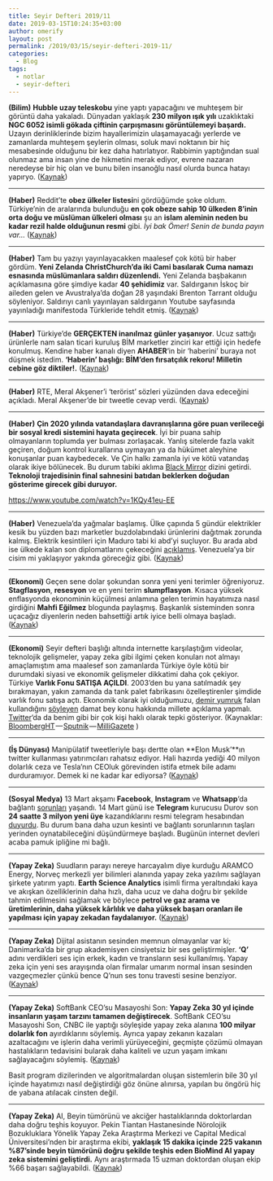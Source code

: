 ```yaml
---
title: Seyir Defteri 2019/11
date: 2019-03-15T10:24:35+03:00
author: omerify
layout: post
permalink: /2019/03/15/seyir-defteri-2019-11/
categories:
  - Blog
tags:
  - notlar
  - seyir-defteri
---
```


**(Bilim)** **Hubble uzay teleskobu** yine yaptı yapacağını ve muhteşem bir görüntü daha yakaladı. Dünyadan yaklaşık **230 milyon ışık yılı** uzaklıktaki **NGC 6052 isimli gökada çiftinin çarpışmasını görüntülemeyi başardı.** Uzayın derinliklerinde bizim hayallerimizin ulaşamayacağı yerlerde ve zamanlarda muhteşem şeylerin olması, soluk mavi noktanın bir hiç mesabesinde olduğunu bir kez daha hatırlatıyor. Rabbimin yaptığından sual olunmaz ama insan yine de hikmetini merak ediyor, evrene nazaran neredeyse bir hiç olan ve bunu bilen insanoğlu nasıl olurda bunca hatayı yapıryo. (<a href="https://www.spacetelescope.org/images/potw1909a/" target="_blank" rel="noreferrer noopener nofollow">Kaynak</a>)

<hr />

**(Haber)** Reddit’te **obez ülkeler listesi**ni gördüğümde şoke oldum. Türkiye’nin de aralarında bulunduğu **en çok obeze sahip 10 ülkeden 8’inin orta doğu ve müslüman ülkeleri olması** şu an **islam aleminin neden bu kadar rezil halde olduğunun resmi** gibi. _İyi bak Ömer! Senin de bunda payın var…_ (<a href="https://www.reddit.com/r/dataisbeautiful/comments/b0kkx7/most_obese_countries_8_out_of_10_are/" target="_blank" rel="noreferrer noopener nofollow">Kaynak</a>)

<hr />

**(Haber)** Tam bu yazıyı yayınlayacakken maalesef çok kötü bir haber gördüm. **Yeni Zelanda ChristChurch’da iki Cami basılarak Cuma namazı esnasında müslümanlara saldırı düzenlendi.** Yeni Zelanda başbakanın açıklamasına göre şimdiye kadar **40 şehidimiz** var. Saldırganın İskoç bir aileden gelen ve Avustralya’da doğan 28 yaşındaki Brenton Tarrant olduğu söyleniyor. Saldırıyı canlı yayınlayan saldırganın Youtube sayfasında yayınladığı manifestoda Türkleride tehdit etmiş. (<a href="https://www.mynet.com/yeni-zelanda-da-2-camiye-silahli-saldiri-cok-sayida-olu-ve-yarali-var-110105040890#16163044" target="_blank" rel="noreferrer noopener nofollow">Kaynak</a>)

<hr />

**(Haber)** Türkiye’de **GERÇEKTEN inanılmaz günler yaşanıyor**. Ucuz sattığı ürünlerle nam salan ticari kuruluş BİM marketler zinciri kar ettiği için hedefe konulmuş. Kendine haber kanalı diyen **AHABER**‘in bir ‘haberini’ buraya not düşmek istedim. **‘Haberin’ başlığı: BİM’den fırsatçılık rekoru! Milletin cebine göz diktiler!.** (<a href="https://twitter.com/izakyol/status/1104496163812716546" target="_blank" rel="noreferrer noopener nofollow">Kaynak</a>)

<hr />

**(Haber)** RTE, Meral Akşener’i ‘terörist’ sözleri yüzünden dava edeceğini açıkladı. Meral Akşener’de bir tweetle cevap verdi. (<a href="https://www.ntv.com.tr/turkiye/meral-aksenerden-cumhurbaskani-erdogana-yanit,wAS93vq5bUijJTj0QqpXdw" target="_blank" rel="noreferrer noopener nofollow">Kaynak</a>)

<hr />

**(Haber)** **Çin 2020 yılında vatandaşlara davranışlarına göre puan verileceği bir sosyal kredi sistemini hayata geçirecek**. İyi bir puana sahip olmayanların toplumda yer bulması zorlaşacak. Yanlış sitelerde fazla vakit geçiren, doğum kontrol kurallarına uymayan ya da hükümet aleyhine konuşanlar puan kaybedecek. Ve Çin halkı zamanla iyi ve kötü vatandaş olarak ikiye bölünecek. Bu durum tabiki aklıma <a href="https://www.imdb.com/title/tt5497778/" target="_blank" rel="noreferrer noopener nofollow">Black Mirror</a> dizini getirdi. **Teknoloji trajedisinin final sahnesini batıdan beklerken doğudan gösterime girecek gibi duruyor.**

  https://www.youtube.com/watch?v=1KQy41eu-EE

<hr />

**(Haber)** Venezuela’da yağmalar başlamış. Ülke çapında 5 gündür elektrikler kesik bu yüzden bazı marketler buzdolabındaki ürünlerini dağıtmak zorunda kalmış. Elektrik kesintileri için Maduro tabi ki abd’yi suçluyor. Bu arada abd ise ülkede kalan son diplomatlarını çekeceğini <a href="https://twitter.com/SecPompeo/status/1105314978393923586" target="_blank" rel="noreferrer noopener nofollow">açıklamış</a>. Venezuela’ya bir cisim mi yaklaşıyor yakında göreceğiz gibi. (<a href="https://www.ntv.com.tr/galeri/dunya/venezuelada-yagma-basladi-kriz-buyuyor,DZ5CeR3uq0ikiTxtG-qv_w" target="_blank" rel="noreferrer noopener nofollow">Kaynak</a>)

<hr />

**(Ekonomi)** Geçen sene dolar şokundan sonra yeni yeni terimler öğreniyoruz. **Stagflasyon**, **resesyon** ve en yeni terim **slumpflasyon**. Kısaca yüksek enflasyonda ekonominin küçülmesi anlamına gelen terimin hayatımıza nasıl girdiğini **Mahfi Eğilmez** blogunda paylaşmış. Başkanlık sisteminden sonra uçacağız diyenlerin neden bahsettiği artık iyice belli olmaya başladı. (<a href="https://www.mahfiegilmez.com/2019/03/turkiye-slumpflasyona-girdi.html" target="_blank" rel="noreferrer noopener nofollow">Kaynak</a>)

<hr />

**(Ekonomi)** Seyir defteri başlığı altında internette karşılaştığım videolar, teknolojik gelişmeler, yapay zeka gibi ilgimi çeken konuları not almayı amaçlamıştım ama maalesef son zamanlarda Türkiye öyle kötü bir durumdaki siyasi ve ekonomik gelişmeler dikkatimi daha çok çekiyor. Türkiye **Varlık Fonu SATIŞA AÇILDI**. 2003’den bu yana satılmadık şey bırakmayan, yakın zamanda da tank palet fabrikasını özelleştirenler şimdide varlık fonu satışa açtı. Ekonomik olarak iyi olduğumuzu, <a href="http://www.hurriyet.com.tr/ekonomi/bakan-albayrak-demir-yumrukla-dolari-5-liraya-indirdik-41135572" target="_blank" rel="noreferrer noopener nofollow">demir yumruk</a> falan kullandığını <a href="https://tr.sputniknews.com/turkiye/201903031037969163-albayrak-demir-yumrukla-dolari-indirdik/" target="_blank" rel="noreferrer noopener nofollow">söyleyen</a> damat bey konu hakkında millete açıklama yapmalı. <a href="https://twitter.com/search?q=%22Varl%C4%B1k%20Fonu%22" target="_blank" rel="noreferrer noopener nofollow">Twitter</a>‘da da benim gibi bir çok kişi haklı olarak tepki gösteriyor. (Kaynaklar: <a href="https://www.bloomberght.com/varlik-fonu-na-sinirlama-muafiyeti-getirildi-2203363" target="_blank" rel="noreferrer noopener nofollow">BloombergHT</a> — <a href="https://tr.sputniknews.com/ekonomi/201903121038145917-varlik-fonu-satis/" target="_blank" rel="noreferrer noopener nofollow">Sputnik</a> — <a href="https://www.milligazete.com.tr/haber/1907439/resmi-gazetede-yayimlandi-varlik-fonu-satisa-acildi" target="_blank" rel="noreferrer noopener nofollow">MilliGazete</a> )

<hr />

**(İş Dünyası)** Manipülatif tweetleriyle başı dertte olan **Elon Musk’**ın twitter kullanması yatırımcıları rahatsız ediyor. Hali hazırda yediği 40 milyon dolarlık ceza ve Tesla’nın CEOluk görevinden istifa etmek bile adamı durduramıyor. Demek ki ne kadar kar ediyorsa? (<a href="https://www.bloomberg.com/news/articles/2019-03-08/look-just-quit-tweeting-ok-investors-sue-tesla-and-musk-again" target="_blank" rel="noreferrer noopener nofollow">Kaynak</a>)

<hr />

**(Sosyal Medya)** 13 Mart akşamı **Facebook**, **Instagram** ve **Whatsapp**‘da bağlantı <a href="http://www.hurriyet.com.tr/teknoloji/whatsapp-facebook-ve-instagram-ayni-anda-coktu-41148512" target="_blank" rel="noreferrer noopener nofollow">sorunları</a> yaşandı. 14 Mart günü ise **Telegram** kurucusu Durov son **24 saatte 3 milyon yeni üye** kazandıklarını resmi telegram hesabından <a href="https://t.me/durov/101" target="_blank" rel="noreferrer noopener nofollow">duyurdu</a>. Bu durum bana daha uzun kesinti ve bağlantı sorunlarının taşları yerinden oynatabileceğini düşündürmeye başladı. Bugünün internet devleri acaba pamuk ipliğine mi bağlı.

<hr />

**(Yapay Zeka)** Suudların parayı nereye harcayalım diye kurduğu ARAMCO Energy, Norveç merkezli yer bilimleri alanında yapay zeka yazılımı sağlayan şirkete yatırım yaptı. **Earth Science Analytics** isimli firma yeraltındaki kaya ve akışkan özelliklerinin daha hızlı, daha ucuz ve daha doğru bir şekilde tahmin edilmesini sağlamak ve böylece **petrol ve gaz arama ve üretimlerinin, daha yüksek kârlılık ve daha yüksek başarı oranları ile yapılması için yapay zekadan faydalanıyor.** (<a href="https://www.businesswire.com/news/home/20190308005326/en/Saudi-Aramco-Energy-Ventures-Invests-Norwegian-Artificial" target="_blank" rel="noreferrer noopener nofollow">Kaynak</a>)

<hr />

**(Yapay Zeka)** Dijital asistanın sesinden memnun olmayanlar var ki; Danimarka’da bir grup akademisyen cinsiyetsiz bir ses geliştirmişler. **‘Q’** adını verdikleri ses için erkek, kadın ve transların sesi kullanılmış. Yapay zeka için yeni ses arayışında olan firmalar umarım normal insan sesinden vazgeçmezler çünkü bence Q’nun ses tonu travesti sesine benziyor. (<a href="https://www.dunyahalleri.com/cinsiyetsiz-yapay-zeka-sesi-gelistirildi/" target="_blank" rel="noreferrer noopener nofollow">Kaynak</a>)

<hr />

**(Yapay Zeka)** SoftBank CEO’su Masayoshi Son: **Yapay Zeka 30 yıl içinde insanların yaşam tarzını tamamen değiştirecek**. SoftBank CEO’su Masayoshi Son, CNBC ile yaptığı söyleşide yapay zeka alanına **100 milyar dolarlık fon** ayırdıklarını söylemiş. Ayrıca yapay zekanın kazaları azaltacağını ve işlerin daha verimli yürüyeceğini, geçmişte çözümü olmayan hastalıkların tedavisini bularak daha kaliteli ve uzun yaşam imkanı sağlayacağını söylemiş. (<a href="https://www.cnbc.com/2019/03/08/softbank-ceo-ai-will-completely-change-the-way-humans-live-within-30-years.html" target="_blank" rel="noreferrer noopener nofollow">Kaynak</a>)

Basit program dizilerinden ve algoritmalardan oluşan sistemlerin bile 30 yıl içinde hayatımızı nasıl değiştirdiği göz önüne alınırsa, yapılan bu öngörü hiç de yabana atılacak cinsten değil.

<hr />

**(Yapay Zeka)** AI, Beyin tümörünü ve akciğer hastalıklarında doktorlardan daha doğru teşhis koyuyor. Pekin Tiantan Hastanesinde Nörolojik Bozukluklara Yönelik Yapay Zeka Araştırma Merkezi ve Capital Medical Üniversitesi’nden bir araştırma ekibi, **yaklaşık 15 dakika içinde 225 vakanın %87’sinde beyin tümörünü doğru şekilde teşhis eden BioMind AI yapay zeka sistemini geliştirdi.** Aynı araştırmada 15 uzman doktordan oluşan ekip %66 başarı sağlayabildi. (<a href="https://www.bbntimes.com/en/technology/artificial-intelligence-can-now-detect-brain-tumor-and-lung-diseases" target="_blank" rel="noreferrer noopener nofollow">Kaynak</a>)